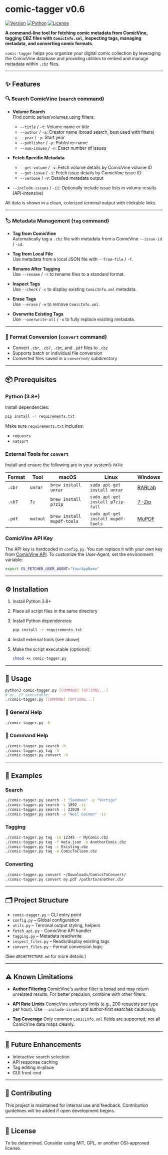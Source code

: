 
# comic-tagger v0.6

[![Version](https://img.shields.io/badge/version-v0.6-blue.svg)](#)
[![Python](https://img.shields.io/badge/python-3.8%2B-blue.svg)](#)
[![License](https://img.shields.io/badge/license-MIT-green.svg)](#)

**A command-line tool for fetching comic metadata from ComicVine, tagging CBZ files with `ComicInfo.xml`, inspecting tags, managing metadata, and converting comic formats.**

`comic-tagger` helps you organize your digital comic collection by leveraging the ComicVine database and providing utilities to embed and manage metadata within `.cbz` files.

---

## ✨ Features

### 🔍 Search ComicVine (`search` command)

- **Volume Search**  
  Find comic series/volumes using filters:
  - `--title` / `-t`: Volume name or title
  - `--author` / `-a`: Creator name (broad search, best used with filters)
  - `--year` / `-y`: Start year
  - `--publisher` / `-p`: Publisher name
  - `--num-issues` / `-n`: Exact number of issues

- **Fetch Specific Metadata**
  - `--get-volume` / `-v`: Fetch volume details by ComicVine volume ID
  - `--get-issue` / `-i`: Fetch issue details by ComicVine issue ID
  - `--verbose` / `-V`: Detailed metadata output

- `--include-issues` / `-ii`: Optionally include issue lists in volume results (API-intensive)

All data is shown in a clean, colorized terminal output with clickable links.

---

### 🏷️ Metadata Management (`tag` command)

- **Tag from ComicVine**  
  Automatically tag a `.cbz` file with metadata from a ComicVine `--issue-id` / `-id`.

- **Tag from Local File**  
  Use metadata from a local JSON file with `--from-file` / `-f`.

- **Rename After Tagging**  
  Use `--rename` / `-r` to rename files to a standard format.

- **Inspect Tags**  
  Use `--check` / `-c` to display existing `ComicInfo.xml` metadata.

- **Erase Tags**  
  Use `--erase` / `-e` to remove `ComicInfo.xml`.

- **Overwrite Existing Tags**  
  Use `--overwrite-all` / `-o` to fully replace existing metadata.

---

### 🔄 Format Conversion (`convert` command)

- Convert `.cbr`, `.cb7`, `.cbt`, and `.pdf` files to `.cbz`
- Supports batch or individual file conversion
- Converted files saved in a `converted/` subdirectory

---

## 📦 Prerequisites

### Python (3.8+)

Install dependencies:

```bash
pip install -r requirements.txt
````

Make sure `requirements.txt` includes:

* `requests`
* `natsort`

### External Tools for `convert`

Install and ensure the following are in your system’s `PATH`:

| Format | Tool     | macOS                      | Linux                              | Windows                                         |
| ------ | -------- | -------------------------- | ---------------------------------- | ----------------------------------------------- |
| `.cbr` | `unrar`  | `brew install unrar`       | `sudo apt-get install unrar`       | [RARLab](https://www.rarlab.com/rar_add.htm)    |
| `.cb7` | `7z`     | `brew install p7zip`       | `sudo apt-get install p7zip-full`  | [7-Zip](https://www.7-zip.org/)                 |
| `.pdf` | `mutool` | `brew install mupdf-tools` | `sudo apt-get install mupdf-tools` | [MuPDF](https://mupdf.com/downloads/index.html) |

### ComicVine API Key

The API key is hardcoded in `config.py`. You can replace it with your own key from [ComicVine API](https://comicvine.gamespot.com/api/).
To customize the User-Agent, set the environment variable:

```bash
export CV_FETCHER_USER_AGENT="YourAppName"
```

---

## ⚙️ Installation

1. Install Python 3.8+
2. Place all script files in the same directory
3. Install Python dependencies:

   ```bash
   pip install -r requirements.txt
   ```
4. Install external tools (see above)
5. Make the script executable (optional):

   ```bash
   chmod +x comic-tagger.py
   ```

---

## 🚀 Usage

```bash
python3 comic-tagger.py [COMMAND] [OPTIONS...]
# or, if executable:
./comic-tagger.py [COMMAND] [OPTIONS...]
```

### 🔎 General Help

```bash
./comic-tagger.py -h
```

### 📘 Command Help

```bash
./comic-tagger.py search -h
./comic-tagger.py tag -h
./comic-tagger.py convert -h
```

---

## 📌 Examples

### Search

```bash
./comic-tagger.py search -t "Sandman" -p "Vertigo"
./comic-tagger.py search -v 1892 -ii
./comic-tagger.py search -i 23039 -V
./comic-tagger.py search -a "Neil Gaiman" -ii
```

### Tagging

```bash
./comic-tagger.py tag -id 12345 -r MyComic.cbz
./comic-tagger.py tag -f meta.json -o AnotherComic.cbz
./comic-tagger.py tag -c Existing.cbz
./comic-tagger.py tag -e ComicToClean.cbz
```

### Converting

```bash
./comic-tagger.py convert ~/Downloads/ComicsToConvert/
./comic-tagger.py convert my.pdf /path/to/another.cbr
```

---

## 🗂️ Project Structure

* `comic-tagger.py` – CLI entry point
* `config.py` – Global configuration
* `utils.py` – Terminal output styling, helpers
* `fetch_api.py` – ComicVine API handler
* `tagging.py` – Metadata read/write
* `inspect_files.py` – Reads/display existing tags
* `convert_files.py` – Format conversion logic

(See `ARCHITECTURE.md` for more details.)

---

## ⚠️ Known Limitations

* **Author Filtering**
  ComicVine's author filter is broad and may return unrelated results. For better precision, combine with other filters.

* **API Rate Limits**
  ComicVine enforces limits (e.g., 200 requests per type per hour). Use `--include-issues` and author-first searches cautiously.

* **Tag Coverage**
  Only common `ComicInfo.xml` fields are supported; not all ComicVine data maps cleanly.

---

## 🔮 Future Enhancements

* Interactive search selection
* API response caching
* Tag editing in-place
* GUI front-end

---

## 🤝 Contributing

This project is maintained for internal use and feedback. Contribution guidelines will be added if open development begins.

---

## 📄 License

To be determined. Consider using MIT, GPL, or another OSI-approved license.


